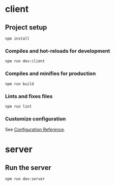 # client

## Project setup
```
npm install
```

### Compiles and hot-reloads for development
```
npm run dev:client
```

### Compiles and minifies for production
```
npm run build
```

### Lints and fixes files
```
npm run lint
```

### Customize configuration
See [Configuration Reference](https://cli.vuejs.org/config/).

# server

## Run the server
```
npm run dev:server
```
